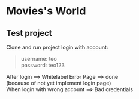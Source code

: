 <h1>Movies's World</h1>
<h2>Test project</h2>

Clone and run project login with account:

> username: teo <br>
> password: teo123 <br>

After login ==> Whitelabel Error Page ==> done <br>
(because of not yet implement login page)<br>
When login with wrong account ==> Bad credentials <br>

